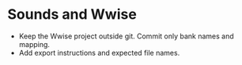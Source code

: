 # Sounds and Wwise

- Keep the Wwise project outside git. Commit only bank names and mapping.
- Add export instructions and expected file names.
